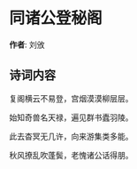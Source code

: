 # 同诸公登秘阁

**作者**: 刘攽

## 诗词内容

复阁横云不易登，宫烟漠漠柳层层。

始知奇兽名天禄，遍见群书蠹羽陵。

此去杳冥无几许，向来游集类多能。

秋风撩乱吹蓬鬓，老愧诸公话得朋。

